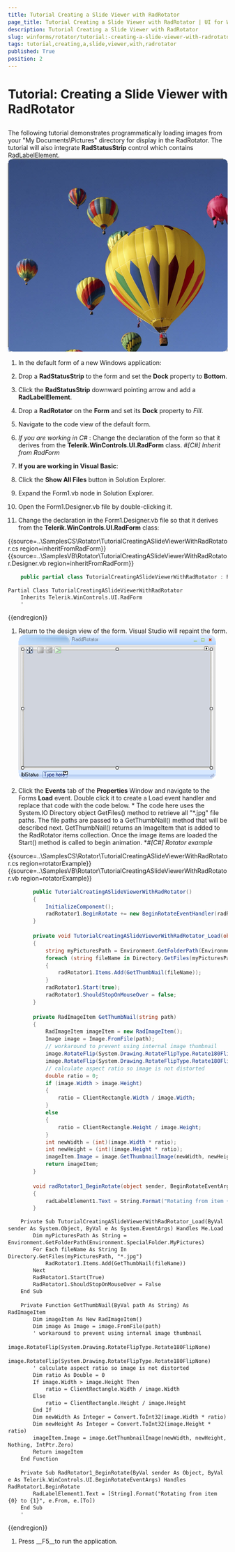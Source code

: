 ```yaml
---
title: Tutorial Creating a Slide Viewer with RadRotator
page_title: Tutorial Creating a Slide Viewer with RadRotator | UI for WinForms Documentation
description: Tutorial Creating a Slide Viewer with RadRotator
slug: winforms/rotator/tutorial:-creating-a-slide-viewer-with-radrotator
tags: tutorial,creating,a,slide,viewer,with,radrotator
published: True
position: 2
---
```


# Tutorial: Creating a Slide Viewer with RadRotator



## 

The following tutorial demonstrates programmatically loading images from your "My Documents\Pictures" directory for display in the RadRotator.
          The tutorial will also integrate __RadStatusStrip__ control which contains RadLabelElement.
        ![rotator-tutorial-creating-a-slide-viewer-with-radrotator 001](images/rotator-tutorial-creating-a-slide-viewer-with-radrotator001.png)



1. In the default form of a new Windows application:

1. Drop a __RadStatusStrip__ to the form and set the __Dock__ property to __Bottom__.
            

1. Click the __RadStatusStrip__ downward pointing arrow and add a __RadLabelElement__.
            

1. Drop a __RadRotator__ on the __Form__ and set its __Dock__ property to *Fill*.
            

1. Navigate to the code view of the default form.

1. *If you are working in C#* : Change the declaration of the form so that it derives from the __Telerik.WinControls.UI.RadForm__ class.
            #_[C#] Inherit from RadForm_

	



1. __If you are working in Visual Basic__:
            

1. Click the __Show All Files__ button in Solution Explorer.
            

1. Expand the Form1.vb node in Solution Explorer.

1. Open the Form1.Designer.vb file by double-clicking it.

1. Change the declaration in the Form1.Designer.vb file so that it derives from the __Telerik.WinControls.UI.RadForm__ class:
            

{{source=..\SamplesCS\Rotator\TutorialCreatingASlideViewerWithRadRotator.cs region=inheritFromRadForm}} 
{{source=..\SamplesVB\Rotator\TutorialCreatingASlideViewerWithRadRotator.Designer.vb region=inheritFromRadForm}} 

````C#
    public partial class TutorialCreatingASlideViewerWithRadRotator : RadForm
````
````VB.NET
Partial Class TutorialCreatingASlideViewerWithRadRotator
    Inherits Telerik.WinControls.UI.RadForm
    '
````

{{endregion}} 




1. Return to the design view of the form. Visual Studio will repaint the form. ![rotator-tutorial-creating-a-slide-viewer-with-radrotator 002](images/rotator-tutorial-creating-a-slide-viewer-with-radrotator002.png)

1. Click the __Events__ tab of the __Properties__ Window and navigate to the Forms __Load__ event.
              Double click it to create a Load event handler and replace that code with the code below. *
                The code here uses the System.IO Directory object GetFiles()
                method to retrieve all "*.jpg" file paths. The file paths are passed to a GetThumbNail() method that will be described next. GetThumbNail() returns an ImageItem that is
                added to the RadRotator items collection. Once the image items are loaded the Start() method is called to begin animation.
              *#_[C#] Rotator example_

	



{{source=..\SamplesCS\Rotator\TutorialCreatingASlideViewerWithRadRotator.cs region=rotatorExample}} 
{{source=..\SamplesVB\Rotator\TutorialCreatingASlideViewerWithRadRotator.vb region=rotatorExample}} 

````C#
        public TutorialCreatingASlideViewerWithRadRotator()
        {
            InitializeComponent();
            radRotator1.BeginRotate += new BeginRotateEventHandler(radRotator1_BeginRotate);
        }

        private void TutorialCreatingASlideViewerWithRadRotator_Load(object sender, EventArgs e)
        {
            string myPicturesPath = Environment.GetFolderPath(Environment.SpecialFolder.MyPictures);
            foreach (string fileName in Directory.GetFiles(myPicturesPath, "*.jpg"))
            {
                radRotator1.Items.Add(GetThumbNail(fileName));
            }
            radRotator1.Start(true);
            radRotator1.ShouldStopOnMouseOver = false;
        }

        private RadImageItem GetThumbNail(string path)
        {
            RadImageItem imageItem = new RadImageItem();
            Image image = Image.FromFile(path);
            // workaround to prevent using internal image thumbnail
            image.RotateFlip(System.Drawing.RotateFlipType.Rotate180FlipNone);
            image.RotateFlip(System.Drawing.RotateFlipType.Rotate180FlipNone);
            // calculate aspect ratio so image is not distorted
            double ratio = 0;
            if (image.Width > image.Height)
            {
                ratio = ClientRectangle.Width / image.Width;
            }
            else
            {
                ratio = ClientRectangle.Height / image.Height;
            }
            int newWidth = (int)(image.Width * ratio);
            int newHeight = (int)(image.Height * ratio);
            imageItem.Image = image.GetThumbnailImage(newWidth, newHeight, null, IntPtr.Zero);
            return imageItem;
        }

        void radRotator1_BeginRotate(object sender, BeginRotateEventArgs e)
        {
            radLabelElement1.Text = String.Format("Rotating from item {0} to {1}", e.From, e.To);
        }
````
````VB.NET
    Private Sub TutorialCreatingASlideViewerWithRadRotator_Load(ByVal sender As System.Object, ByVal e As System.EventArgs) Handles Me.Load
        Dim myPicturesPath As String = Environment.GetFolderPath(Environment.SpecialFolder.MyPictures)
        For Each fileName As String In Directory.GetFiles(myPicturesPath, "*.jpg")
            RadRotator1.Items.Add(GetThumbNail(fileName))
        Next
        RadRotator1.Start(True)
        RadRotator1.ShouldStopOnMouseOver = False
    End Sub

    Private Function GetThumbNail(ByVal path As String) As RadImageItem
        Dim imageItem As New RadImageItem()
        Dim image As Image = image.FromFile(path)
        ' workaround to prevent using internal image thumbnail
        image.RotateFlip(System.Drawing.RotateFlipType.Rotate180FlipNone)
        image.RotateFlip(System.Drawing.RotateFlipType.Rotate180FlipNone)
        ' calculate aspect ratio so image is not distorted
        Dim ratio As Double = 0
        If image.Width > image.Height Then
            ratio = ClientRectangle.Width / image.Width
        Else
            ratio = ClientRectangle.Height / image.Height
        End If
        Dim newWidth As Integer = Convert.ToInt32(image.Width * ratio)
        Dim newHeight As Integer = Convert.ToInt32(image.Height * ratio)
        imageItem.Image = image.GetThumbnailImage(newWidth, newHeight, Nothing, IntPtr.Zero)
        Return imageItem
    End Function

    Private Sub RadRotator1_BeginRotate(ByVal sender As Object, ByVal e As Telerik.WinControls.UI.BeginRotateEventArgs) Handles RadRotator1.BeginRotate
        RadLabelElement1.Text = [String].Format("Rotating from item {0} to {1}", e.From, e.[To])
    End Sub
    '
````

{{endregion}} 




1. Press __F5__to run the application. 
            

